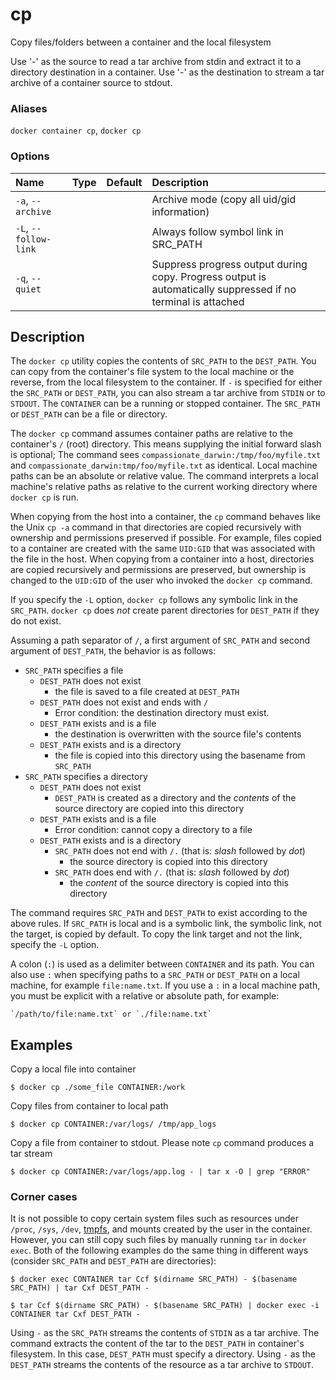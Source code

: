 # cp

<!---MARKER_GEN_START-->
Copy files/folders between a container and the local filesystem

Use '-' as the source to read a tar archive from stdin
and extract it to a directory destination in a container.
Use '-' as the destination to stream a tar archive of a
container source to stdout.

### Aliases

`docker container cp`, `docker cp`

### Options

| Name                  | Type | Default | Description                                                                                                  |
|:----------------------|:-----|:--------|:-------------------------------------------------------------------------------------------------------------|
| `-a`, `--archive`     |      |         | Archive mode (copy all uid/gid information)                                                                  |
| `-L`, `--follow-link` |      |         | Always follow symbol link in SRC_PATH                                                                        |
| `-q`, `--quiet`       |      |         | Suppress progress output during copy. Progress output is automatically suppressed if no terminal is attached |


<!---MARKER_GEN_END-->

## Description

The `docker cp` utility copies the contents of `SRC_PATH` to the `DEST_PATH`.
You can copy from the container's file system to the local machine or the
reverse, from the local filesystem to the container. If `-` is specified for
either the `SRC_PATH` or `DEST_PATH`, you can also stream a tar archive from
`STDIN` or to `STDOUT`. The `CONTAINER` can be a running or stopped container.
The `SRC_PATH` or `DEST_PATH` can be a file or directory.

The `docker cp` command assumes container paths are relative to the container's
`/` (root) directory. This means supplying the initial forward slash is optional;
The command sees `compassionate_darwin:/tmp/foo/myfile.txt` and
`compassionate_darwin:tmp/foo/myfile.txt` as identical. Local machine paths can
be an absolute or relative value. The command interprets a local machine's
relative paths as relative to the current working directory where `docker cp` is
run.

When copying from the host into a container, the `cp` command behaves like the
Unix `cp -a` command in that directories are copied recursively with ownership and
permissions preserved if possible. For example, files copied to a container are
created with the same `UID:GID` that was associated with the file in the host. When
copying from a container into a host, directories are copied recursively and permissions
are preserved, but ownership is changed to the `UID:GID` of the user who invoked the
`docker cp` command.

If you specify the `-L` option, `docker cp` follows any symbolic link
in the `SRC_PATH`.  `docker cp` does *not* create parent directories for
`DEST_PATH` if they do not exist.

Assuming a path separator of `/`, a first argument of `SRC_PATH` and second
argument of `DEST_PATH`, the behavior is as follows:

- `SRC_PATH` specifies a file
    - `DEST_PATH` does not exist
        - the file is saved to a file created at `DEST_PATH`
    - `DEST_PATH` does not exist and ends with `/`
        - Error condition: the destination directory must exist.
    - `DEST_PATH` exists and is a file
        - the destination is overwritten with the source file's contents
    - `DEST_PATH` exists and is a directory
        - the file is copied into this directory using the basename from
          `SRC_PATH`
- `SRC_PATH` specifies a directory
    - `DEST_PATH` does not exist
        - `DEST_PATH` is created as a directory and the *contents* of the source
           directory are copied into this directory
    - `DEST_PATH` exists and is a file
        - Error condition: cannot copy a directory to a file
    - `DEST_PATH` exists and is a directory
        - `SRC_PATH` does not end with `/.` (that is: _slash_ followed by _dot_)
            - the source directory is copied into this directory
        - `SRC_PATH` does end with `/.` (that is: _slash_ followed by _dot_)
            - the *content* of the source directory is copied into this
              directory

The command requires `SRC_PATH` and `DEST_PATH` to exist according to the above
rules. If `SRC_PATH` is local and is a symbolic link, the symbolic link, not
the target, is copied by default. To copy the link target and not the link, specify
the `-L` option.

A colon (`:`) is used as a delimiter between `CONTAINER` and its path. You can
also use `:` when specifying paths to a `SRC_PATH` or `DEST_PATH` on a local
machine, for example  `file:name.txt`. If you use a `:` in a local machine path,
you must be explicit with a relative or absolute path, for example:

    `/path/to/file:name.txt` or `./file:name.txt`

## Examples

Copy a local file into container

```console
$ docker cp ./some_file CONTAINER:/work
```

Copy files from container to local path

```console
$ docker cp CONTAINER:/var/logs/ /tmp/app_logs
```

Copy a file from container to stdout. Please note `cp` command produces a tar stream

```console
$ docker cp CONTAINER:/var/logs/app.log - | tar x -O | grep "ERROR"
```

### Corner cases

It is not possible to copy certain system files such as resources under
`/proc`, `/sys`, `/dev`, [tmpfs](run.md#tmpfs), and mounts created by
the user in the container. However, you can still copy such files by manually
running `tar` in `docker exec`. Both of the following examples do the same thing
in different ways (consider `SRC_PATH` and `DEST_PATH` are directories):

```console
$ docker exec CONTAINER tar Ccf $(dirname SRC_PATH) - $(basename SRC_PATH) | tar Cxf DEST_PATH -
```

```console
$ tar Ccf $(dirname SRC_PATH) - $(basename SRC_PATH) | docker exec -i CONTAINER tar Cxf DEST_PATH -
```

Using `-` as the `SRC_PATH` streams the contents of `STDIN` as a tar archive.
The command extracts the content of the tar to the `DEST_PATH` in container's
filesystem. In this case, `DEST_PATH` must specify a directory. Using `-` as
the `DEST_PATH` streams the contents of the resource as a tar archive to `STDOUT`.
